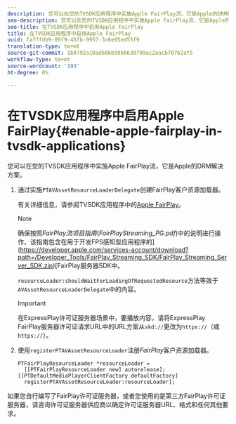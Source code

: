 ```yaml
---
description: 您可以在您的TVSDK应用程序中实施Apple FairPlay流，它是Apple的DRM解决方案。
seo-description: 您可以在您的TVSDK应用程序中实施Apple FairPlay流，它是Apple的DRM解决方案。
seo-title: 在TVSDK应用程序中启用Apple FairPlay
title: 在TVSDK应用程序中启用Apple FairPlay
uuid: fafffdb9-09f9-45fb-9957-3c6e95ed55f9
translation-type: tm+mt
source-git-commit: 1b9792a10ad606b99b6639799ac2aacb707b2af5
workflow-type: tm+mt
source-wordcount: '193'
ht-degree: 0%

---
```



# 在TVSDK应用程序中启用Apple FairPlay{#enable-apple-fairplay-in-tvsdk-applications}

您可以在您的TVSDK应用程序中实施Apple FairPlay流，它是Apple的DRM解决方案。

1. 通过实施`PTAVAssetResourceLoaderDelegate`创建FairPlay客户资源加载器。

   有关详细信息，请参阅TVSDK应用程序中的[Apple FairPlay](../../c-psdk-ios-1.4-drm-content-security/c-psdk-ios-1.4-apple-fairplay-tvsdk/c-psdk-ios-1.4-apple-fairplay-tvsdk.md)。

   >[!NOTE]
   >
   >确保按照&#x200B;*FairPlay流项目指南*(*FairPlayStreaming_PG.pdf*)中的说明进行操作，该指南包含在用于开发FPS感知型应用程序的](https://developer.apple.com/services-account/download?path=/Developer_Tools/FairPlay_Streaming_SDK/FairPlay_Streaming_Server_SDK.zip)[FairPlay服务器SDK中。

   `resourceLoader:shouldWaitForLoadingOfRequestedResource`方法等效于`AVAssetResourceLoaderDelegate`中的内容。

   >[!IMPORTANT]
   >
   >在ExpressPlay许可证服务器场景中，要播放内容，请将ExpressPlay FairPlay服务器许可证请求URL中的URL方案从`skd://`更改为`https://`（或`https://`）。

1. 使用`registerPTAVAssetResourceLoader`注册&#x200B;*FairPlay*&#x200B;客户资源加载器。

   ```
   PTFairPlayResourceLoader *resourceLoader =  
     [[PTFairPlayResourceLoader new] autorelease];  
   [[PTDefaultMediaPlayerClientFactory defaultFactory]  
     registerPTAVAssetResourceLoader:resourceLoader];
   ```

如果您自行编写了FairPlay许可证服务器，或者您使用的是第三方FairPlay许可证服务器，请咨询许可证服务器供应商以确定许可证服务器URL、格式和任何其他要求。
